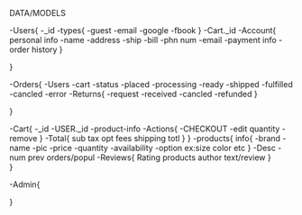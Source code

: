 DATA/MODELS

-Users{
	-_id
	-types{
		-guest
		-email
		-google
		-fbook
	}
	-Cart._id
	-Account{
		personal info
			-name
			-address
				-ship
				-bill
			-phn num
			-email
			-payment info
		-order history
	}

}

-Orders{
	-Users
		-cart
	-status
		-placed
		-processing
		-ready
		-shipped
		-fulfilled
		-cancled
		-error
	-Returns{
		-request
		-received
		-cancled
		-refunded
	}

}

-Cart{
	-_id
	-USER._id
	-product-info
	-Actions{
		-CHECKOUT
		-edit quantity
		-remove
	}
	-Total{
		sub
		tax
		opt fees
		shipping
		totl
	}
}
-products{
	info{
		-brand
		-name
		-pic
		-price
		-quantity
		-availability
		-option ex:size color etc
	}
	-Desc
	-num prev orders/popul
	-Reviews{
		Rating
		products
		author
		text/review
	}	
}



-Admin{

}
